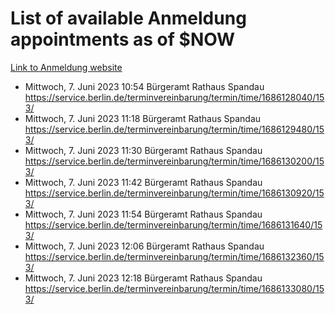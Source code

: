 # List of available Anmeldung appointments as of $NOW
[Link to Anmeldung website](https://service.berlin.de/terminvereinbarung/termin/tag.php?termin=1&anliegen[]=120686&dienstleisterlist=122210,122217,327316,122219,327312,122227,327314,122231,327346,122243,327348,122254,122252,329742,122260,329745,122262,329748,122271,327278,122273,327274,122277,327276,330436,122280,327294,122282,327290,122284,327292,122291,327270,122285,327266,122286,327264,122296,327268,150230,329760,122297,327286,122294,327284,122312,329763,122314,329775,122304,327330,122311,327334,122309,327332,317869,122281,327352,122279,329772,122283,122276,327324,122274,327326,122267,329766,122246,327318,122251,327320,122257,327322,122208,327298,122226,327300&herkunft=http%3A%2F%2Fservice.berlin.de%2Fdienstleistung%2F120686%2F)
- Mittwoch, 7. Juni 2023 10:54 Bürgeramt Rathaus Spandau https://service.berlin.de/terminvereinbarung/termin/time/1686128040/153/
- Mittwoch, 7. Juni 2023 11:18 Bürgeramt Rathaus Spandau https://service.berlin.de/terminvereinbarung/termin/time/1686129480/153/
- Mittwoch, 7. Juni 2023 11:30 Bürgeramt Rathaus Spandau https://service.berlin.de/terminvereinbarung/termin/time/1686130200/153/
- Mittwoch, 7. Juni 2023 11:42 Bürgeramt Rathaus Spandau https://service.berlin.de/terminvereinbarung/termin/time/1686130920/153/
- Mittwoch, 7. Juni 2023 11:54 Bürgeramt Rathaus Spandau https://service.berlin.de/terminvereinbarung/termin/time/1686131640/153/
- Mittwoch, 7. Juni 2023 12:06 Bürgeramt Rathaus Spandau https://service.berlin.de/terminvereinbarung/termin/time/1686132360/153/
- Mittwoch, 7. Juni 2023 12:18 Bürgeramt Rathaus Spandau https://service.berlin.de/terminvereinbarung/termin/time/1686133080/153/
